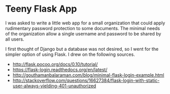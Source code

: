 Teeny Flask App
=====

I was asked to write a little web app for a small organization that could
apply rudimentary password protection to some documents. The minimal needs
of the organization allow a single username and password to be shared by
all users.

I first thought of Django but a database was not desired, so I went for the
simpler option of using Flask. I drew on the following sources.

* http://flask.pocoo.org/docs/0.10/tutorial/
* https://flask-login.readthedocs.org/en/latest/
* http://gouthamanbalaraman.com/blog/minimal-flask-login-example.html
* http://stackoverflow.com/questions/16627384/flask-login-with-static-user-always-yielding-401-unauthorized

